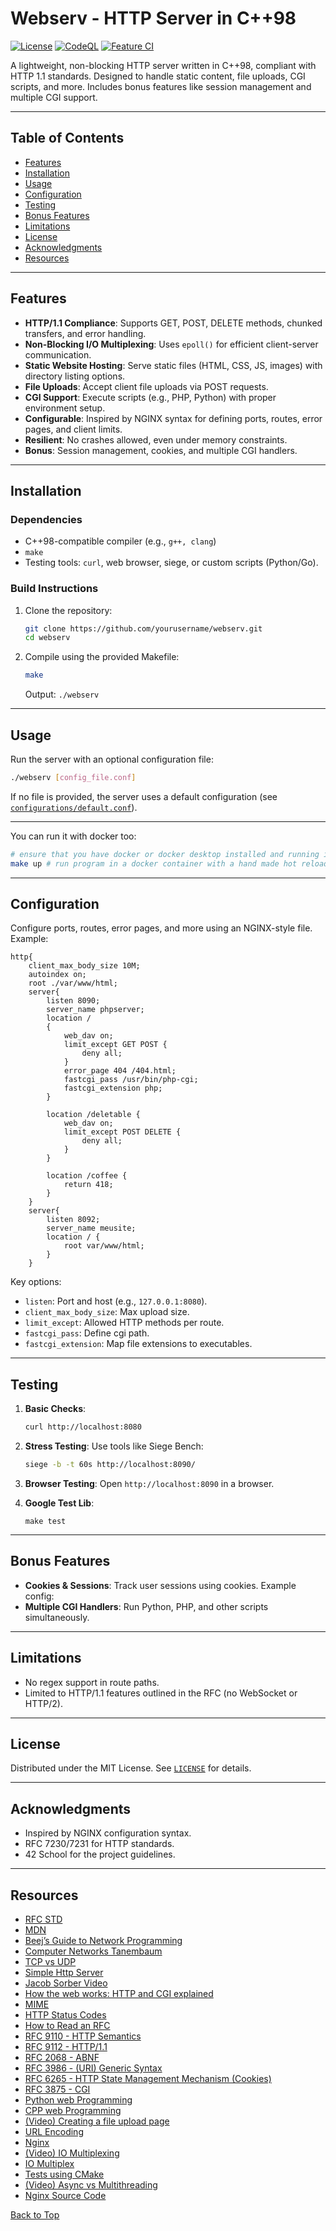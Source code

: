 # Webserv - HTTP Server in C++98

[![License](https://img.shields.io/badge/License-MIT-blue.svg)](LICENSE) [![CodeQL](https://github.com/0bvim/webserv/actions/workflows/github-code-scanning/codeql/badge.svg)](https://github.com/0bvim/webserv/actions/workflows/github-code-scanning/codeql) [![Feature CI](https://github.com/0bvim/webserv/actions/workflows/feature.yml/badge.svg)](https://github.com/0bvim/webserv/actions/workflows/feature.yml)

A lightweight, non-blocking HTTP server written in C++98, compliant with HTTP 1.1 standards. Designed to handle static content, file uploads, CGI scripts, and more. Includes bonus features like session management and multiple CGI support.

---

## Table of Contents
- [Features](#features)
- [Installation](#installation)
- [Usage](#usage)
- [Configuration](#configuration)
- [Testing](#testing)
- [Bonus Features](#bonus-features)
- [Limitations](#limitations)
- [License](#license)
- [Acknowledgments](#acknowledgments)
- [Resources](#resources)

---

## Features
- **HTTP/1.1 Compliance**: Supports GET, POST, DELETE methods, chunked transfers, and error handling.
- **Non-Blocking I/O Multiplexing**: Uses `epoll()` for efficient client-server communication.
- **Static Website Hosting**: Serve static files (HTML, CSS, JS, images) with directory listing options.
- **File Uploads**: Accept client file uploads via POST requests.
- **CGI Support**: Execute scripts (e.g., PHP, Python) with proper environment setup.
- **Configurable**: Inspired by NGINX syntax for defining ports, routes, error pages, and client limits.
- **Resilient**: No crashes allowed, even under memory constraints.
- **Bonus**: Session management, cookies, and multiple CGI handlers.

---

## Installation

### Dependencies
- C++98-compatible compiler (e.g., `g++, clang`)
- `make`
- Testing tools: `curl`, web browser, siege, or custom scripts (Python/Go).

### Build Instructions
1. Clone the repository:
   ```bash
   git clone https://github.com/yourusername/webserv.git
   cd webserv
   ```
2. Compile using the provided Makefile:
   ```bash
   make
   ```
   Output: `./webserv`

---

## Usage
Run the server with an optional configuration file:
```bash
./webserv [config_file.conf]
```
If no file is provided, the server uses a default configuration (see [`configurations/default.conf`](configurations/default.conf)).

--- 
You can run it with docker too:
```bash
# ensure that you have docker or docker desktop installed and running in your machine!
make up # run program in a docker container with a hand made hot reload.
```
---

## Configuration
Configure ports, routes, error pages, and more using an NGINX-style file. Example:
```nginx
http{
	client_max_body_size 10M;
	autoindex on;
	root ./var/www/html;
	server{
		listen 8090;
		server_name phpserver;
		location /
    	{
		    web_dav on;
		    limit_except GET POST {
			    deny all;
			}
			error_page 404 /404.html;
			fastcgi_pass /usr/bin/php-cgi;
			fastcgi_extension php;
		}

		location /deletable {
			web_dav on;
			limit_except POST DELETE {
		        deny all;
			}
		}

		location /coffee {
			return 418;
		}
	}
	server{
		listen 8092;
		server_name meusite;
		location / {
			root var/www/html;
		}
	}
```

Key options:
- `listen`: Port and host (e.g., `127.0.0.1:8080`).
- `client_max_body_size`: Max upload size.
- `limit_except`: Allowed HTTP methods per route.
- `fastcgi_pass`: Define cgi path.
- `fastcgi_extension`: Map file extensions to executables.

---

## Testing
1. **Basic Checks**:
   ```bash
   curl http://localhost:8080
   ```
2. **Stress Testing**:
   Use tools like Siege Bench:
   ```bash
   siege -b -t 60s http://localhost:8090/
   ```
3. **Browser Testing**: Open `http://localhost:8090` in a browser.

4. **Google Test Lib**:
   ```
   make test
   ```

---

## Bonus Features
- **Cookies & Sessions**: Track user sessions using cookies. Example config:
- **Multiple CGI Handlers**: Run Python, PHP, and other scripts simultaneously.

---

## Limitations
- No regex support in route paths.
- Limited to HTTP/1.1 features outlined in the RFC (no WebSocket or HTTP/2).

---

## License
Distributed under the MIT License. See [`LICENSE`](LICENSE) for details.

---

## Acknowledgments
- Inspired by NGINX configuration syntax.
- RFC 7230/7231 for HTTP standards.
- 42 School for the project guidelines.

---

## Resources
- [RFC STD](https://www.rfc-editor.org/standards)
- [MDN](https://developer.mozilla.org/en-US/docs/Web/HTTP)
- [Beej’s Guide to Network Programming](https://amzn.to/4mw0Vqv)
- [Computer Networks Tanembaum](https://amzn.to/3ZoGh1J)
- [TCP vs UDP](https://www.avast.com/c-tcp-vs-udp-difference)
- [Simple Http Server](https://github.com/shuveb/zerohttpd)
- [Jacob Sorber Video](https://www.youtube.com/watch?v=esXw4bdaZkc)
- [How the web works: HTTP and CGI explained](https://www.garshol.priv.no/download/text/http-tut.html)
- [MIME](https://developer.mozilla.org/en-US/docs/Web/HTTP/Basics_of_HTTP/MIME_types)
- [HTTP Status Codes](https://umbraco.com/knowledge-base/http-status-codes/)
- [How to Read an RFC](https://www.tutorialspoint.com/cplusplus/cpp_web_programming.htm)
- [RFC 9110 - HTTP Semantics ](https://www.rfc-editor.org/info/rfc9110)
- [RFC 9112 - HTTP/1.1 ](https://www.rfc-editor.org/info/rfc9112) 
- [RFC 2068 - ABNF](https://www.cs.columbia.edu/sip/syntax/rfc2068.html) 
- [RFC 3986 -  (URI) Generic Syntax](https://www.ietf.org/rfc/rfc3986)
- [RFC 6265 - HTTP State Management Mechanism (Cookies)](https://www.rfc-editor.org/rfc/rfc6265)
- [RFC 3875 - CGI](https://datatracker.ietf.org/doc/html/rfc3875)
- [Python web Programming](https://www.tutorialspoint.com/python/python_cgi_programming.htm)
- [CPP web Programming](https://www.tutorialspoint.com/cplusplus/cpp_web_programming.htm)
- [(Video) Creating a file upload page](https://www.youtube.com/watch?v=_j5spdsJdV8&t=562s)
- [URL Encoding](https://www.urlencoder.io/learn/#:~:text=A%20URL%20is%20composed%20from,%22%20%2C%20%22~%22%20)
- [Nginx](https://nginx.org/en/)
- [(Video) IO Multiplexing](https://www.youtube.com/watch?v=dEHZb9JsmOU)
- [IO Multiplex](https://www.softprayog.in/programming/io-multiplexing-select-poll-epoll-in-linux)
- [Tests using CMake](https://www.youtube.com/watch?v=pxJoVRfpRPE)
- [(Video) Async vs Multithreading](https://www.youtube.com/watch?v=IGv5WYYmyfo)
- [Nginx Source Code](https://github.com/nginx/nginx)

[Back to Top](#webserv---http-server-in-c98)
